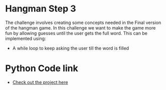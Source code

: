 # Hangman Step 3

The challenge involves creating some concepts needed in the Final version of the hangman game. In this challenge we want to make the game more fun by allowing guesses until the user gets the full word. This can be implemented using:

- A while loop to keep asking the user till the word is filled

# Python Code link

- [Check out the project here](./02_hangman-step3.py)
